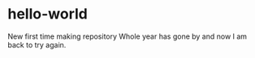 # hello-world
New first time making repository
Whole year has gone by and now I am back to try again.
